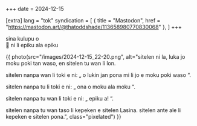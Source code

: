 +++
date = 2024-12-15

[extra]
lang = "tok"
syndication = [
    { title = "Mastodon", href = "https://mastodon.art/@thatoddshade/113658980770830068" },
]
+++

sina kulupu o \
🥚 ni li epiku ala epiku

{{ photo(src="/images/2024-12-15_22-20.png", alt="sitelen ni la, luka jo moku poki tan waso, en sitelen tu wan li lon.

sitelen nanpa wan li toki e ni:
„
o lukin
jan pona mi li jo e moku poki waso
“.

sitelen nanpa tu li toki e ni: 
„
ona o moku ala moku
“.

sitelen nanpa tu wan li toki e ni:
„
epiku a!
“.

sitelen nanpa tu wan taso li kepeken e sitelen Lasina. sitelen ante ale li kepeken e sitelen pona.", class="pixelated") }}

<!-- more -->
